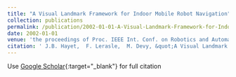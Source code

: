 ```yaml
---
title: "A Visual Landmark Framework for Indoor Mobile Robot Navigation"
collection: publications
permalink: /publication/2002-01-01-A-Visual-Landmark-Framework-for-Indoor-Mobile-Robot-Navigation
date: 2002-01-01
venue: 'the proceedings of Proc. IEEE Int. Conf. on Robotics and Automation (ICRA&apos;02)'
citation: ' J.B. Hayet,  F. Lerasle,  M. Devy, &quot;A Visual Landmark Framework for Indoor Mobile Robot Navigation.&quot; the proceedings of Proc. IEEE Int. Conf. on Robotics and Automation (ICRA&amp;apos;02), 2002.'
---
```

Use [Google Scholar](https://scholar.google.com/scholar?q=A+Visual+Landmark+Framework+for+Indoor+Mobile+Robot+Navigation){:target="_blank"} for full citation